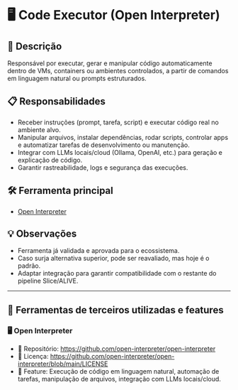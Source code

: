 # 🖥️ Code Executor (Open Interpreter)

## 📝 Descrição
Responsável por executar, gerar e manipular código automaticamente dentro de VMs, containers ou ambientes controlados, a partir de comandos em linguagem natural ou prompts estruturados.

## 📋 Responsabilidades
- Receber instruções (prompt, tarefa, script) e executar código real no ambiente alvo.
- Manipular arquivos, instalar dependências, rodar scripts, controlar apps e automatizar tarefas de desenvolvimento ou manutenção.
- Integrar com LLMs locais/cloud (Ollama, OpenAI, etc.) para geração e explicação de código.
- Garantir rastreabilidade, logs e segurança das execuções.

## 🛠️ Ferramenta principal
- [Open Interpreter](https://docs.openinterpreter.com/getting-started/introduction)

## 💡 Observações
- Ferramenta já validada e aprovada para o ecossistema.
- Caso surja alternativa superior, pode ser reavaliado, mas hoje é o padrão.
- Adaptar integração para garantir compatibilidade com o restante do pipeline Slice/ALIVE.

---

## 🧩 Ferramentas de terceiros utilizadas e features

### 🖥️ Open Interpreter
- 🔗 Repositório: https://github.com/open-interpreter/open-interpreter
- 📄 Licença: https://github.com/open-interpreter/open-interpreter/blob/main/LICENSE
- 🚀 Feature: Execução de código em linguagem natural, automação de tarefas, manipulação de arquivos, integração com LLMs locais/cloud.
